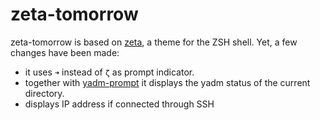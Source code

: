 # zeta-tomorrow

zeta-tomorrow is based on [zeta](https://github.com/skylerlee/zeta-zsh-theme), a theme for the ZSH shell. Yet, a few changes have been made:

  - it uses `➜` instead of `ζ` as prompt indicator.
  - together with [yadm-prompt](https://github.com/janebuoy/yadm-prompt) it displays the yadm status of the current directory.
  - displays IP address if connected through SSH

